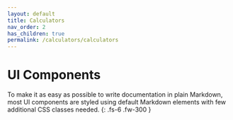 ```yaml
---
layout: default
title: Calculators
nav_order: 2
has_children: true
permalink: /calculators/calculators
---
```


# UI Components

To make it as easy as possible to write documentation in plain Markdown, most UI components are styled using default Markdown elements with few additional CSS classes needed.
{: .fs-6 .fw-300 }
